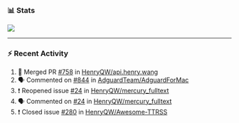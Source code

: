 ### :bar_chart: Stats

<a href="#">
  <img align="center" src="https://github-readme-stats.vercel.app/api?username=henryqw&count_private=true&show_icons=true" />
</a>
<!-- <a href="#">
  <img align="center" src="https://github-readme-stats-git-master.henryqw.vercel.app/api/top-langs/?username=HenryQW&layout=compact" />
</a> -->

---

### :zap: Recent Activity

<!--START_SECTION:activity-->

1. 🎉 Merged PR [#758](https://github.com/HenryQW/api.henry.wang/pull/758) in [HenryQW/api.henry.wang](https://github.com/HenryQW/api.henry.wang)
2. 🗣 Commented on [#844](https://github.com/AdguardTeam/AdguardForMac/issues/844) in [AdguardTeam/AdguardForMac](https://github.com/AdguardTeam/AdguardForMac)
3. ❗️ Reopened issue [#24](https://github.com/HenryQW/mercury_fulltext/issues/24) in [HenryQW/mercury_fulltext](https://github.com/HenryQW/mercury_fulltext)
4. 🗣 Commented on [#24](https://github.com/HenryQW/mercury_fulltext/issues/24) in [HenryQW/mercury_fulltext](https://github.com/HenryQW/mercury_fulltext)
5. ❗️ Closed issue [#280](https://github.com/HenryQW/Awesome-TTRSS/issues/280) in [HenryQW/Awesome-TTRSS](https://github.com/HenryQW/Awesome-TTRSS)
<!--END_SECTION:activity-->
